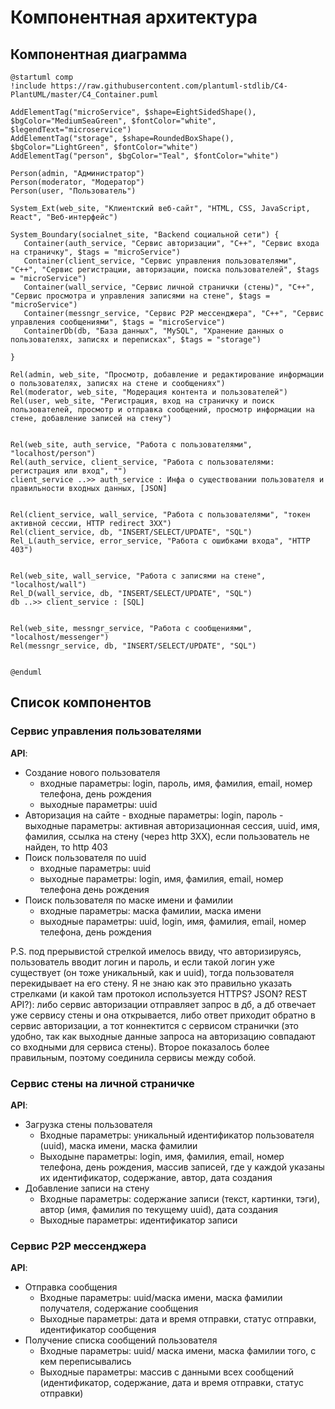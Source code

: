 # Компонентная архитектура
<!-- Состав и взаимосвязи компонентов системы между собой и внешними системами с указанием протоколов, ключевых технологий, используемых для реализации компонентов.
Диаграмма контейнеров C4 и текстовое описание. 
-->
## Компонентная диаграмма

```plantuml
@startuml comp
!include https://raw.githubusercontent.com/plantuml-stdlib/C4-PlantUML/master/C4_Container.puml

AddElementTag("microService", $shape=EightSidedShape(), $bgColor="MediumSeaGreen", $fontColor="white", $legendText="microservice")
AddElementTag("storage", $shape=RoundedBoxShape(), $bgColor="LightGreen", $fontColor="white")
AddElementTag("person", $bgColor="Teal", $fontColor="white")

Person(admin, "Администратор")
Person(moderator, "Модератор")
Person(user, "Пользователь")

System_Ext(web_site, "Клиентский веб-сайт", "HTML, CSS, JavaScript, React", "Веб-интерфейс")

System_Boundary(socialnet_site, "Backend социальной сети") {
   Container(auth_service, "Сервис авторизации", "C++", "Сервис входа на страничку", $tags = "microService")  
   Container(client_service, "Сервис управления пользователями", "C++", "Сервис регистрации, авторизации, поиска пользователей", $tags = "microService")  
   Container(wall_service, "Сервис личной странички (стены)", "C++", "Сервис просмотра и управления записями на стене", $tags = "microService") 
   Container(messngr_service, "Сервис Р2Р мессенджера", "C++", "Сервис управления сообщениями", $tags = "microService")   
   ContainerDb(db, "База данных", "MySQL", "Хранение данных о пользователях, записях и переписках", $tags = "storage")
   
}

Rel(admin, web_site, "Просмотр, добавление и редактирование информации о пользователях, записях на стене и сообщениях")
Rel(moderator, web_site, "Модерация контента и пользователей")
Rel(user, web_site, "Регистрация, вход на страничку и поиск пользователей, просмотр и отправка сообщений, просмотр информации на стене, добавление записей на стену")


Rel(web_site, auth_service, "Работа с пользователями", "localhost/person")
Rel(auth_service, client_service, "Работа с пользователями: регистрация или вход", "")
client_service ..>> auth_service : Инфа о существовании пользователя и правильности входных данных, [JSON]


Rel(client_service, wall_service, "Работа с пользователями", "токен активной сессии, HTTP redirect 3XX")
Rel(client_service, db, "INSERT/SELECT/UPDATE", "SQL")
Rel_L(auth_service, error_service, "Работа с ошибками входа", "HTTP 403")


Rel(web_site, wall_service, "Работа с записями на стене", "localhost/wall")
Rel_D(wall_service, db, "INSERT/SELECT/UPDATE", "SQL")
db ..>> client_service : [SQL]


Rel(web_site, messngr_service, "Работа с сообщениями", "localhost/messenger")
Rel(messngr_service, db, "INSERT/SELECT/UPDATE", "SQL")


@enduml
```
## Список компонентов  

### Сервис управления пользователями
**API**:
-	Создание нового пользователя
      - входные параметры: login, пароль, имя, фамилия, email, номер телефона, день рождения
      - выходные параметры: uuid
- Авторизация на сайте
      - входные параметры:  login, пароль
      - выходные параметры: активная авторизационная сессия, uuid, имя, фамилия, ссылка на стену (через http 3XX), если пользователь не найден, то http 403
-	Поиск пользователя по uuid
     - входные параметры:  uuid
     - выходные параметры: login, имя, фамилия, email, номер телефона день рождения
-	Поиск пользователя по маске имени и фамилии
     - входные параметры: маска фамилии, маска имени
     - выходные параметры: uuid, login, имя, фамилия, email, номер телефона, день рождения

P.S. под прерывистой стрелкой имелось ввиду, что авторизируясь, пользователь вводит логин и пароль, и если такой логин уже существует (он тоже уникальный, как и uuid), тогда пользователя перекидывает на его стену. Я не знаю как это правильно указать стрелками (и какой там протокол используется HTTPS? JSON? REST API?): либо сервис авторизации отправляет запрос в дб, а дб отвечает уже сервису стены и она открывается, либо ответ приходит обратно в сервис авторизации, а тот коннектится с сервисом странички (это удобно, так как выходные данные запроса на авторизацию совпадают со входными для сервиса стены). Второе показалось более правильным, поэтому соединила сервисы между собой. 

### Сервис стены на личной страничке
**API**:
- Загрузка стены пользователя
  - Входные параметры: уникальный идентификатор пользователя (uuid), маска имени, маска фамилии
  - Выходыне параметры: login, имя, фамилия, email, номер телефона, день рождения, массив записей, где у каждой указаны их идентификатор, содержание, автор, дата создания
- Добавление записи на стену
  - Входные параметры: содержание записи (текст, картинки, тэги), автор (имя, фамилия по текущему uuid), дата создания
  - Выходные параметры: идентификатор записи


### Сервис Р2Р мессенджера
**API**:
- Отправка сообщения
  - Входные параметры: uuid/маска имени, маска фамилии получателя, содержание сообщения
  - Выходные параметры: дата и время отправки, статус отправки, идентификатор сообщения
- Получение списка сообщений пользователя
  - Входные параметры: uuid/ маска имени, маска фамилии того, с кем переписывались
  - Выходные параметры: массив с данными всех сообщений (идентификатор, содержание, дата и время отправки, статус отправки)
